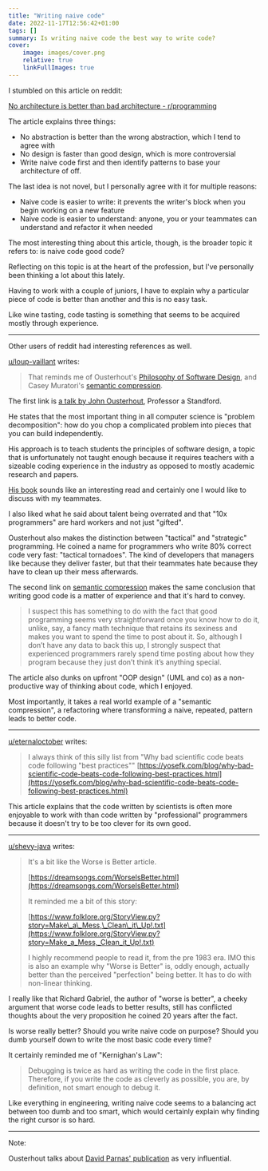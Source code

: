 ```yaml
---
title: "Writing naive code"
date: 2022-11-17T12:56:42+01:00
tags: []
summary: Is writing naive code the best way to write code?
cover:
    image: images/cover.png
    relative: true
    linkFullImages: true
---
```


I stumbled on this article on reddit:

[No architecture is better than bad architecture - r/programming](https://libreddit.spike.codes/r/programming/comments/ywwxrd/no_architecture_is_better_than_bad_architecture/)

The article explains three things:
- No abstraction is better than the wrong abstraction, which I tend to agree with
- No design is faster than good design, which is more controversial
- Write naive code first and then identify patterns to base your architecture of off.

The last idea is not novel, but I personally agree with it for multiple reasons:

- Naive code is easier to write: it prevents the writer's block when you begin working on a new feature
- Naive code is easier to understand: anyone, you or your teammates can understand and refactor it when needed


The most interesting thing about this article, though, is the broader topic it refers to: is naive code good code?

Reflecting on this topic is at the heart of the profession, but I've personally been thinking a lot about this lately.

Having to work with a couple of juniors, I have to explain why a particular piece of code is better than another
and this is no easy task.

Like wine tasting, code tasting is something that seems to be acquired mostly through experience.

---

Other users of reddit had interesting references as well.

[u/loup-vaillant](https://libreddit.spike.codes/user/loup-vaillant) writes:

> That reminds me of Ousterhout's [Philosophy of Software Design](https://www.youtube.com/watch?v=bmSAYlu0NcY), and Casey Muratori's [semantic compression](https://caseymuratori.com/blog_0015).

The first link is [a talk by John Ousterhout](https://www.youtube.com/watch?v=bmSAYlu0NcY), Professor a Standford.

He states that the most important thing in all computer science is "problem decomposition": 
how do you chop a complicated problem into pieces that you can build independently. 

His approach is to teach students the principles of software design, a topic that is unfortunately not taught enough because
it requires teachers with a sizeable coding experience in the industry as opposed to mostly academic research and papers.

[His book](https://www.goodreads.com/en/book/show/39996759-a-philosophy-of-software-design) sounds like an interesting read
and certainly one I would like to discuss with my teammates.

I also liked what he said about talent being overrated and that "10x programmers" are hard workers and not just "gifted".

Ousterhout also makes the distinction between "tactical" and "strategic" programming.
He coined a name for programmers who write 80% correct code very fast: "tactical tornadoes".
The kind of developers that managers like because they deliver faster, but that their teammates hate
because they have to clean up their mess afterwards.


The second link on [semantic compression](https://caseymuratori.com/blog_0015) makes the same conclusion that writing good
code is a matter of experience and that it's hard to convey.

> I suspect this has something to do with the fact that good programming seems very straightforward once you know
> how to do it, unlike, say, a fancy math technique that retains its sexiness and makes you want to spend the time to post about it.
> So, although I don’t have any data to back this up, I strongly suspect that experienced programmers rarely spend time
> posting about how they program because they just don’t think it’s anything special.

The article also dunks on upfront "OOP design" (UML and co) as a non-productive way of thinking about code, which I enjoyed.

Most importantly, it takes a real world example of a "semantic compression", a refactoring where
transforming a naive, repeated, pattern leads to better code.

---

[u/eternaloctober](https://libreddit.spike.codes/user/eternaloctober) writes:

> I always think of this silly list from "Why bad scientific code beats code following "best practices"" [https://yosefk.com/blog/why-bad-scientific-code-beats-code-following-best-practices.html](https://yosefk.com/blog/why-bad-scientific-code-beats-code-following-best-practices.html)

This article explains that the code written by scientists is often more enjoyable to work with than code written
by "professional" programmers because it doesn't try to be too clever for its own good.

---

[u/shevy-java](https://libreddit.spike.codes/user/shevy-java) writes:

> It's a bit like the Worse is Better article.
>
> [https://dreamsongs.com/WorseIsBetter.html](https://dreamsongs.com/WorseIsBetter.html)
>
> It reminded me a bit of this story:
>
> [https://www.folklore.org/StoryView.py?story=Make\_a\_Mess,\_Clean\_it\_Up!.txt](https://www.folklore.org/StoryView.py?story=Make_a_Mess,_Clean_it_Up!.txt)
>
> I highly recommend people to read it, from the pre 1983 era. IMO this is also an example why "Worse is Better" is, oddly enough, actually better than the perceived "perfection" being better. It has to do with non-linear thinking.

I really like that Richard Gabriel, the author of "worse is better", a cheeky argument that worse code leads to better results,
still has conflicted thoughts about the very proposition he coined 20 years after the fact.

Is worse really better? Should you write naive code on purpose? Should you dumb yourself down to write the most basic
code every time?

It certainly reminded me of "Kernighan's Law":

> Debugging is twice as hard as writing the code in the first place. Therefore, if you write the code as cleverly
> as possible, you are, by definition, not smart enough to debug it.

Like everything in engineering, writing naive code seems to a balancing act between too dumb and too smart, which
would certainly explain why finding the right cursor is so hard.

---

Note:

Ousterhout talks about [David Parnas' publication](https://www.researchgate.net/profile/David-Parnas/publication/200085877_On_the_Criteria_To_Be_Used_in_Decomposing_Systems_into_Modules/links/55956a7408ae99aa62c72622/On-the-Criteria-To-Be-Used-in-Decomposing-Systems-into-Modules.pdf)
as very influential.
